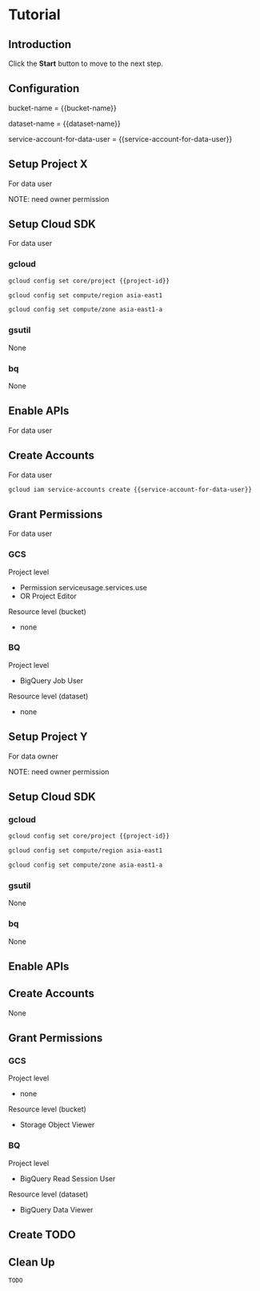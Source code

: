 # Tutorial

## Introduction

<walkthrough-tutorial-duration duration="30"></walkthrough-tutorial-duration>

Click the **Start** button to move to the next step.

## Configuration

<walkthrough-watcher-constant key="bucket-name" value="data-user-pay-bucket"></walkthrough-watcher-constant>
<walkthrough-watcher-constant key="dataset-name" value="data-user-pay-dataset"></walkthrough-watcher-constant>
<walkthrough-watcher-constant key="service-account-for-data-user" value="data-user"></walkthrough-watcher-constant>

bucket-name = {{bucket-name}}

dataset-name = {{dataset-name}}

service-account-for-data-user = {{service-account-for-data-user}}

## Setup Project X

For data user

<walkthrough-project-setup></walkthrough-project-setup>

<walkthrough-footnote>NOTE: need owner permission</walkthrough-footnote>

## Setup Cloud SDK

For data user

### gcloud

```bash
gcloud config set core/project {{project-id}}
```
```bash
gcloud config set compute/region asia-east1
```
```bash
gcloud config set compute/zone asia-east1-a
```

### gsutil

None

### bq

None

## Enable APIs

For data user

<walkthrough-enable-apis apis="bigquery.googleapis.com,bigquerystorage.googleapis.com,bigtableadmin.googleapis.com,storage-api.googleapis.com,storage-component.googleapis.com"></walkthrough-enable-apis>

## Create Accounts

For data user

```bash
gcloud iam service-accounts create {{service-account-for-data-user}}
```

## Grant Permissions

For data user

### GCS

Project level
* Permission serviceusage.services.use
* OR Project Editor

Resource level (bucket)
* none

### BQ

Project level
* BigQuery Job User

Resource level (dataset)
* none

## Setup Project Y

For data owner

<walkthrough-project-setup></walkthrough-project-setup>

<walkthrough-footnote>NOTE: need owner permission</walkthrough-footnote>

## Setup Cloud SDK

### gcloud

```bash
gcloud config set core/project {{project-id}}
```
```bash
gcloud config set compute/region asia-east1
```
```bash
gcloud config set compute/zone asia-east1-a
```

### gsutil

None

### bq

None

## Enable APIs

<walkthrough-enable-apis apis="bigquery.googleapis.com,bigquerystorage.googleapis.com,bigtableadmin.googleapis.com,storage-api.googleapis.com,storage-component.googleapis.com"></walkthrough-enable-apis>

## Create Accounts

None

## Grant Permissions

### GCS

Project level
* none

Resource level (bucket)
* Storage Object Viewer

### BQ

Project level
* BigQuery Read Session User

Resource level (dataset)
* BigQuery Data Viewer

## Create TODO

## Clean Up

```bash
TODO
```
